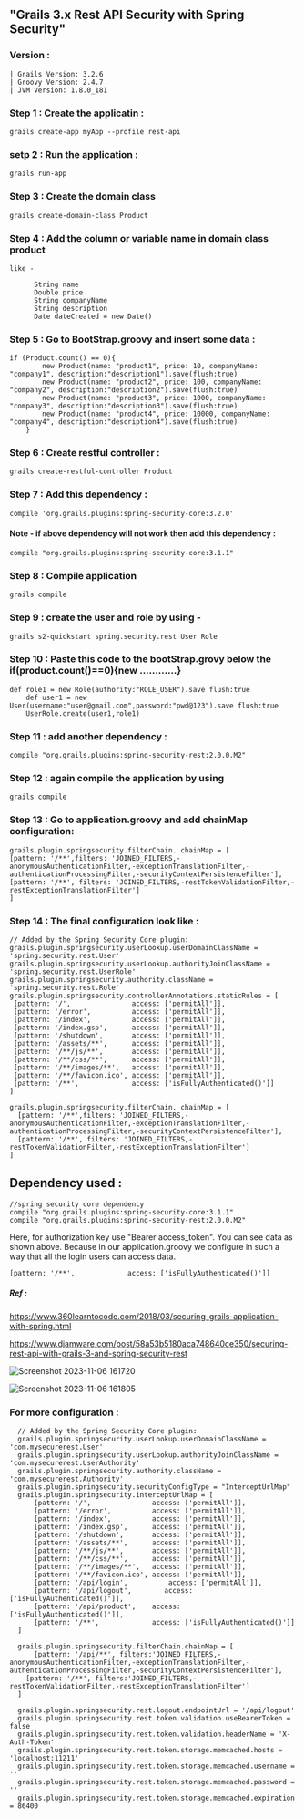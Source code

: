 ## "Grails 3.x Rest API Security with Spring Security"
### Version : 
  
    | Grails Version: 3.2.6
    | Groovy Version: 2.4.7
    | JVM Version: 1.8.0_181

### Step 1 : Create the applicatin : 

    grails create-app myApp --profile rest-api

### setp 2 : Run the application : 

    grails run-app 

### Step 3 : Create the domain class 

    grails create-domain-class Product

### Step 4 : Add the column or variable name in domain class product 
    like - 
    
          String name
          Double price
          String companyName
          String description
          Date dateCreated = new Date()

### Step 5 : Go to BootStrap.groovy and insert some data : 
 

    if (Product.count() == 0){
            new Product(name: "product1", price: 10, companyName: "company1", description:"description1").save(flush:true)
            new Product(name: "product2", price: 100, companyName: "company2", description:"description2").save(flush:true)
            new Product(name: "product3", price: 1000, companyName: "company3", description:"description3").save(flush:true)
            new Product(name: "product4", price: 10000, companyName: "company4", description:"description4").save(flush:true)
        }


### Step 6 : Create restful controller : 

    grails create-restful-controller Product


### Step 7 : Add this dependency : 

    compile 'org.grails.plugins:spring-security-core:3.2.0'

#### Note - if above dependency will not work then add this dependency : 


    compile "org.grails.plugins:spring-security-core:3.1.1"


### Step 8 : Compile application 

    grails compile 

### Step 9 : create the user and role by using - 

    grails s2-quickstart spring.security.rest User Role

### Step 10 : Paste this code to the bootStrap.grovy below the if(product.count()==0){new ............} 

    def role1 = new Role(authority:"ROLE_USER").save flush:true
        def user1 = new User(username:"user@gmail.com",password:"pwd@123").save flush:true
        UserRole.create(user1,role1)


### Step 11 : add another dependency : 

    compile "org.grails.plugins:spring-security-rest:2.0.0.M2"

### Step 12 : again compile the application by using 

    grails compile 

### Step 13 : Go to application.groovy and add chainMap configuration:

  
    grails.plugin.springsecurity.filterChain. chainMap = [
    [pattern: '/**',filters: 'JOINED_FILTERS,-anonymousAuthenticationFilter,-exceptionTranslationFilter,-authenticationProcessingFilter,-securityContextPersistenceFilter'],
    [pattern: '/**', filters: 'JOINED_FILTERS,-restTokenValidationFilter,-restExceptionTranslationFilter'] 
    ]

### Step 14 : The final configuration look like : 


    // Added by the Spring Security Core plugin:
    grails.plugin.springsecurity.userLookup.userDomainClassName = 'spring.security.rest.User'
    grails.plugin.springsecurity.userLookup.authorityJoinClassName = 'spring.security.rest.UserRole'
    grails.plugin.springsecurity.authority.className = 'spring.security.rest.Role'
    grails.plugin.springsecurity.controllerAnnotations.staticRules = [
     [pattern: '/',               access: ['permitAll']],
     [pattern: '/error',          access: ['permitAll']],
     [pattern: '/index',          access: ['permitAll']],
     [pattern: '/index.gsp',      access: ['permitAll']],
     [pattern: '/shutdown',       access: ['permitAll']],
     [pattern: '/assets/**',      access: ['permitAll']],
     [pattern: '/**/js/**',       access: ['permitAll']],
     [pattern: '/**/css/**',      access: ['permitAll']],
     [pattern: '/**/images/**',   access: ['permitAll']],
     [pattern: '/**/favicon.ico', access: ['permitAll']],
     [pattern: '/**',             access: ['isFullyAuthenticated()']]
    ]
     
    grails.plugin.springsecurity.filterChain. chainMap = [
      [pattern: '/**',filters: 'JOINED_FILTERS,-anonymousAuthenticationFilter,-exceptionTranslationFilter,-authenticationProcessingFilter,-securityContextPersistenceFilter'],
      [pattern: '/**', filters: 'JOINED_FILTERS,-restTokenValidationFilter,-restExceptionTranslationFilter'] 
    ]
 


## Dependency used : 

    //spring security core dependency
    compile "org.grails.plugins:spring-security-core:3.1.1"
    compile "org.grails.plugins:spring-security-rest:2.0.0.M2"



Here, for authorization key use "Bearer access_token". You can see data as shown above. Because in our application.groovy we configure in such a way that all the login users can access data.

    [pattern: '/**',             access: ['isFullyAuthenticated()']]


##### Ref : 
   https://www.360learntocode.com/2018/03/securing-grails-application-with-spring.html

   https://www.djamware.com/post/58a53b5180aca748640ce350/securing-rest-api-with-grails-3-and-spring-security-rest



![Screenshot 2023-11-06 161720](https://github.com/mindexpert7546/Securing-Grails-3.x-Rest-API-with-Spring-Security/assets/89348788/660a54cd-0652-4575-a019-e1db8c94b1ba)

![Screenshot 2023-11-06 161805](https://github.com/mindexpert7546/Securing-Grails-3.x-Rest-API-with-Spring-Security/assets/89348788/4fe2848e-42d9-43af-b032-04aacc0a2085)


### For more configuration : 

      // Added by the Spring Security Core plugin:
      grails.plugin.springsecurity.userLookup.userDomainClassName = 'com.mysecurerest.User'
      grails.plugin.springsecurity.userLookup.authorityJoinClassName = 'com.mysecurerest.UserAuthority'
      grails.plugin.springsecurity.authority.className = 'com.mysecurerest.Authority'
      grails.plugin.springsecurity.securityConfigType = "InterceptUrlMap"
      grails.plugin.springsecurity.interceptUrlMap = [
          [pattern: '/',               access: ['permitAll']],
          [pattern: '/error',          access: ['permitAll']],
          [pattern: '/index',          access: ['permitAll']],
          [pattern: '/index.gsp',      access: ['permitAll']],
          [pattern: '/shutdown',       access: ['permitAll']],
          [pattern: '/assets/**',      access: ['permitAll']],
          [pattern: '/**/js/**',       access: ['permitAll']],
          [pattern: '/**/css/**',      access: ['permitAll']],
          [pattern: '/**/images/**',   access: ['permitAll']],
          [pattern: '/**/favicon.ico', access: ['permitAll']],
          [pattern: '/api/login',          access: ['permitAll']],
          [pattern: '/api/logout',        access: ['isFullyAuthenticated()']],
          [pattern: '/api/product',    access: ['isFullyAuthenticated()']],
          [pattern: '/**',             access: ['isFullyAuthenticated()']]
      ]
      
      grails.plugin.springsecurity.filterChain.chainMap = [
          [pattern: '/api/**', filters:'JOINED_FILTERS,-anonymousAuthenticationFilter,-exceptionTranslationFilter,-authenticationProcessingFilter,-securityContextPersistenceFilter'],
        [pattern: '/**', filters:'JOINED_FILTERS,-restTokenValidationFilter,-restExceptionTranslationFilter']
      ]
      
      grails.plugin.springsecurity.rest.logout.endpointUrl = '/api/logout'
      grails.plugin.springsecurity.rest.token.validation.useBearerToken = false
      grails.plugin.springsecurity.rest.token.validation.headerName = 'X-Auth-Token'
      grails.plugin.springsecurity.rest.token.storage.memcached.hosts = 'localhost:11211'
      grails.plugin.springsecurity.rest.token.storage.memcached.username = ''
      grails.plugin.springsecurity.rest.token.storage.memcached.password = ''
      grails.plugin.springsecurity.rest.token.storage.memcached.expiration = 86400
